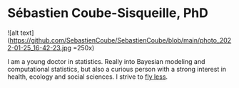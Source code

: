 # Sébastien Coube-Sisqueille, PhD

![alt text](https://github.com/SebastienCoube/SebastienCoube/blob/main/photo_2022-01-25_16-42-23.jpg =250x)

I am a young doctor in statistics. Really into Bayesian modeling and computational statistics, but also a curious person with a strong interest in health, ecology and social sciences.
I strive to [fly less](https://sites.tufts.edu/flyingless/). 



<!---
SebastienCoube/SebastienCoube is a ✨ special ✨ repository because its `README.md` (this file) appears on your GitHub profile.
You can click the Preview link to take a look at your changes.
--->
